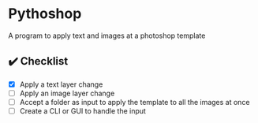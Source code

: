 # Pythoshop
A program to apply text and images at a photoshop template

## ✔️ Checklist
- [x] Apply a text layer change
- [ ] Apply an image layer change
- [ ] Accept a folder as input to apply the template to all the images at once
- [ ] Create a CLI or GUI to handle the input

